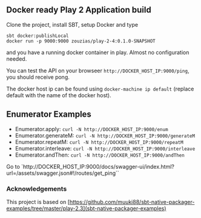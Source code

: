 ## Docker ready Play 2 Application build

Clone the project, install SBT, setup Docker and type
```
sbt docker:publishLocal
docker run -p 9000:9000 zouzias/play-2-4:0.1.0-SNAPSHOT
```

and you have a running docker container in play. Almost no configuration needed.

You can test the API on your browseer `http://DOCKER_HOST_IP:9000/ping`, you should receive pong.

The docker host ip can be found using `docker-machine ip default` (replace default with the name of the docker host).


## Enumerator Examples

* Enumerator.apply: `curl -N http://DOCKER_HOST_IP:9000/enum`
* Enumerator.generateM: `curl -N http://DOCKER_HOST_IP:9000/generateM`
* Enumerator.repeatM: `curl -N http://DOCKER_HOST_IP:9000/repeatM`
* Enumerator.interleave: `curl -N http://DOCKER_HOST_IP:9000/interleave`
* Enumerator.andThen: `curl -N http://DOCKER_HOST_IP:9000/andThen`

Go to `http://DOCKER_HOST_IP:9000/docs/swagger-ui/index.html?url=/assets/swagger.json#!/routes/get_ping``

### Acknowledgements

This project is based on [https://github.com/muuki88/sbt-native-packager-examples/tree/master/play-2.3](sbt-native-packager-examples)
